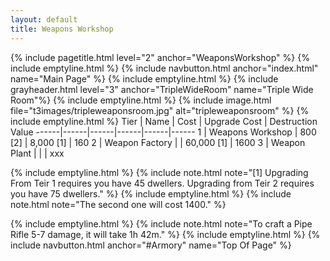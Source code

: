 ```yaml
---
layout: default
title: Weapons Workshop
---
```

{% include pagetitle.html level="2" anchor="WeaponsWorkshop" %}
{% include emptyline.html %}
{% include navbutton.html anchor="index.html" name="Main Page" %}
{% include emptyline.html %}
{% include grayheader.html level="3" anchor="TripleWideRoom" name="Triple Wide Room"%}
{% include emptyline.html %}
{% include image.html file="t3images/tripleweaponsroom.jpg" alt="tripleweaponsroom" %}
{% include emptyline.html %}
Tier | Name | Cost | Upgrade Cost | Destruction Value
------|------|------|------|------|------
1 | Weapons Workshop | 800 [2] | 8,000 [1] | 160
2 | Weapon Factory | | 60,000 [1] | 1600
3 | Weapon Plant | | | xxx

{% include emptyline.html %}
{% include note.html note="[1] Upgrading From Teir 1 requires you have 45 dwellers. Upgrading from Teir 2 requires you have 75 dwellers." %}
{% include emptyline.html %}
{% include note.html note="The second one will cost 1400." %}

{% include emptyline.html %}
{% include note.html note="To craft a Pipe Rifle 5-7 damage, it will take 1h 42m." %}
{% include emptyline.html %}
{% include navbutton.html anchor="#Armory" name="Top Of Page" %}
